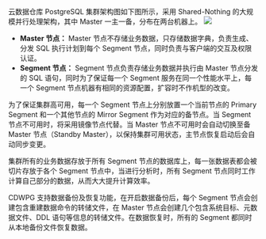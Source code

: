 云数据仓库 PostgreSQL 集群架构图如下图所示，采用 Shared-Nothing 的大规模并行处理架构，其中 Master 一主一备，分布在两台机器上。
![](https://main.qcloudimg.com/raw/04b9a1451cab04df95f43a7734c2bc6e.png)

- **Master 节点：**
Master 节点不存储业务数据，只存储数据字典，负责生成、分发 SQL 执行计划到每个 Segment 节点，同时负责与客户端的交互及权限认证。
- **Segment 节点：**
Segment 节点负责存储业务数据并执行由 Master 节点分发的 SQL 语句，同时为了保证每一个 Segment 服务在同一个性能水平上，每一个 Segment 节点机器有相同的资源配置，扩容时不作机型的改变。

为了保证集群高可用，每一个 Segment 节点上分别放置一个当前节点的 Primary Segment 和一个其他节点的 Mirror Segment 作为对应的备节点。当 Segment 节点不可用时，将采用镜像节点代替。当 Master 节点不可用时会自动切换至备 Master 节点（Standby Master），以保持集群可用状态，主节点恢复启动后会自动同步变更。

集群所有的业务数据存放于所有 Segment 节点的数据库上，每一张数据表都会被切片存放于各个 Segment 节点中，当进行分析时，所有 Segment 节点同时工作计算自己部分的数据，从而大大提升计算效率。

CDWPG 支持数据备份及恢复功能，在开启数据备份后，每个 Segment 节点会创建包含重建数据命令的转储文件，在 Master 节点会创建几个包含系统目标、元数据文件、DDL 语句等信息的转储文件。在数据恢复时，所有的 Segment 都同时从本地备份文件恢复数据。

